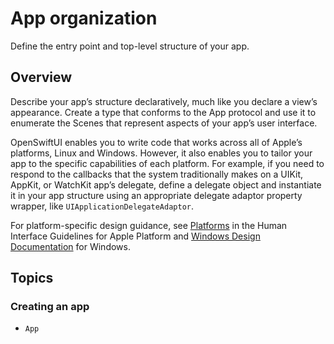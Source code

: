 # App organization

Define the entry point and top-level structure of your app.

## Overview

Describe your app’s structure declaratively, much like you declare a view’s
appearance. Create a type that conforms to the App protocol and use it to
enumerate the Scenes that represent aspects of your app’s user interface.

OpenSwiftUI enables you to write code that works across all of Apple’s
platforms, Linux and Windows. However, it also enables you to tailor your app to
the specific capabilities of each platform. For example, if you need to respond
to the callbacks that the system traditionally makes on a UIKit, AppKit, or
WatchKit app’s delegate, define a delegate object and instantiate it in your app
structure using an appropriate delegate adaptor property wrapper, like
``UIApplicationDelegateAdaptor``.

For platform-specific design guidance, see [Platforms](https://developer.apple.com/design/human-interface-guidelines/platforms)
in the Human Interface Guidelines for Apple Platform and
[Windows Design Documentation](https://learn.microsoft.com/windows/apps/design)
for Windows.

## Topics

### Creating an app

- ``App``
